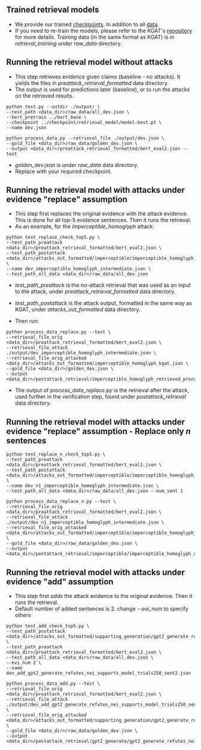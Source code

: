 ## Trained retrieval models
- We provide our trained [checkpoints](https://oc.cs.uni-saarland.de/owncloud/index.php/s/cZ5Jb5kCRkcmRnm). In addition to all [data](https://drive.google.com/drive/folders/1xbSzefjPm4Ii5WQSKX2C5wT5MydBkqcT?usp=sharing).
- If you need to re-train the models, please refer to the KGAT's [repository](https://github.com/thunlp/KernelGAT) for more details. Training data (in the same format as KGAT) is in *retrieval_training* under *raw_data* directory.

## Running the retrieval model without attacks

- This step retrieves evidence given claims (baseline - no attacks). It yields the files in *preattack_retrieval_formatted* data directory. 
- The output is used for predictions later (baseline), or to run the attacks on the retrieved results.

```
python test.py --outdir ./output/ \
--test_path <data_dir>/raw_data/all_dev.json \
--bert_pretrain ../bert_base \
--checkpoint ../checkpoint/retrieval_model/model.best.pt \
--name dev.json

python process_data.py --retrieval_file ./output/dev.json \
--gold_file <data_dir>/raw_data/golden_dev.json \
--output <data_dir>/preattack_retrieval_formatted/bert_eval2.json --test
```
- *golden_dev.json* is under *raw_data* data directory.
- Replace with your required checkpoint. 

## Running the retrieval model with attacks under evidence "replace" assumption
- This step first replaces the original evidence with the attack evidence. This is done for all top-5 evidence sentences. Then it runs the retrieval. 
- As an example, for the *imperceptible_homoglyph* attack:
```
python test_replace_check_top5.py \
--test_path_preattack <data_dir>/preattack_retrieval_formatted/bert_eval2.json \
--test_path_postattack <data_dir>/attacks_out_formatted/imperceptible/imperceptible_homoglyph_kgat.json \ 
--name dev_imperceptible_homoglyph_intermediate.json \
--test_path_all_data <data_dir>/raw_data/all_dev.json
```
- *test_path_preattack* is the no-attack retrieval that was used as an input to the attack, under *preattack_retrieval_formatted* data directory. 
- *test_path_postattack* is the attack output, formatted in the same way as KGAT, under *attacks_out_formatted* data directory.

- Then run:
```
python process_data_replace.py --test \
--retrieval_file_orig <data_dir>/preattack_retrieval_formatted/bert_eval2.json \
--retrieval_file_attack ./output/dev_imperceptible_homoglyph_intermediate.json \
--retrieval_file_orig_attacked <data_dir>/attacks_out_formatted/imperceptible_homoglyph_kgat.json \
--gold_file <data_dir>/golden_dev.json \
--output <data_dir>/postattack_retrieval/imperceptible_homoglyph_retrieved_processed.json 
```
- The output of *process_data_replace.py* is the retrieval after the attack, used further in the verification step, found under *postattack_retrieval* data directory.

## Running the retrieval model with attacks under evidence "replace" assumption - Replace only *n* sentences
```
python test_replace_n_check_top5.py \
--test_path_preattack <data_dir>/preattack_retrieval_formatted/bert_eval2.json \
--test_path_postattack <data_dir>/attacks_out_formatted/imperceptible/imperceptible_homoglyph_kgat.json \
--name dev_n1_imperceptible_homoglyph_intermediate.json \
--test_path_all_data <data_dir>/raw_data/all_dev.json --num_sent 1 

python process_data_replace_n.py --test \
--retrieval_file_orig <data_dir>/preattack_retrieval_formatted/bert_eval2.json \
--retrieval_file_attack ./output/dev_n1_imperceptible_homoglyph_intermediate.json \
--retrieval_file_orig_attacked <data_dir>/attacks_out_formatted/imperceptible/imperceptible_homoglyph_kgat.json \
--gold_file <data_dir>/raw_data/golden_dev.json \
--output <data_dir>/postattack_retrieval/imperceptible/imperceptible_homoglyph_n1_retrieved_processed.json 
```

## Running the retrieval model with attacks under evidence "add" assumption
- This step first *adds* the attack evidence to the original evidence. Then it runs the retrieval. 
- Default number of added sentences is 2. change *--evi_num* to specify others 

```
python test_add_check_top5.py \
--test_path_postattack <data_dir>/attacks_out_formatted/supporting_generation/gpt2_generate_refutes_nei_supports_model_trials250_sent2_kgat.json \
--test_path_preattack <data_dir>/preattack_retrieval_formatted/bert_eval2.json \
--test_path_all_data <data_dir>/raw_data/all_dev.json \
--evi_num 2 \ 
--name dev_add_gpt2_generate_refutes_nei_supports_model_trials250_sent2.json

python process_data_add.py --test \
--retrieval_file_orig <data_dir>/preattack_retrieval_formatted/bert_eval2.json \
--retrieval_file_attack ./output/dev_add_gpt2_generate_refutes_nei_supports_model_trials250_sent2.json \
--retrieval_file_orig_attacked <data_dir>/attacks_out_formatted/supporting_generation/gpt2_generate_refutes_nei_supports_model_trials250_sent2_kgat.json \
--gold_file <data_dir>/raw_data/golden_dev.json \
--output <data_dir>/postattack_retrieval/gpt2_generate/gpt2_generate_refutes_nei_supports_model_trials250_sent2_retrieved_processed.json 
```






